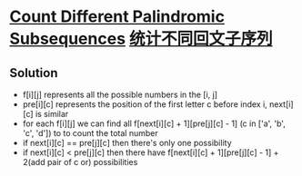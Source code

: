 # [Count Different Palindromic Subsequences](https://leetcode.com/problems/count-different-palindromic-subsequences) [统计不同回文子序列](https://leetcode-cn.com/problems/count-different-palindromic-subsequences)

## Solution
* f\[i]\[j] represents all the possible numbers in the \[i, j]
* pre\[i]\[c] represents the position of the first letter c before index i, next\[i]\[c] is similar
* for each f\[i]\[j] we can find all f\[next\[i]\[c] + 1]\[pre\[j]\[c] - 1] (c in \['a', 'b', 'c', 'd']) to to count the total number
* if next\[i]\[c] == pre\[j]\[c] then there's only one possibility
* if next\[i]\[c] < pre\[j]\[c] then there have f\[next\[i]\[c] + 1]\[pre\[j]\[c] - 1] + 2(add pair of c or) possibilities
